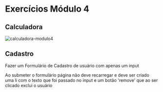 # Exercícios Módulo 4

## Calculadora

![calculadora-modulo4](https://user-images.githubusercontent.com/82619418/138390499-6408fcb1-5bc1-451a-9aa1-c041d48058f5.png)

## Cadastro

Fazer um Formulário de Cadastro de usuário com apenas um input

Ao submeter o formulário página não deve recarregar e deve ser criado uma li com o texto que foi passado no input e um botão 'remove' que ao ser clicado exclui o usuário
